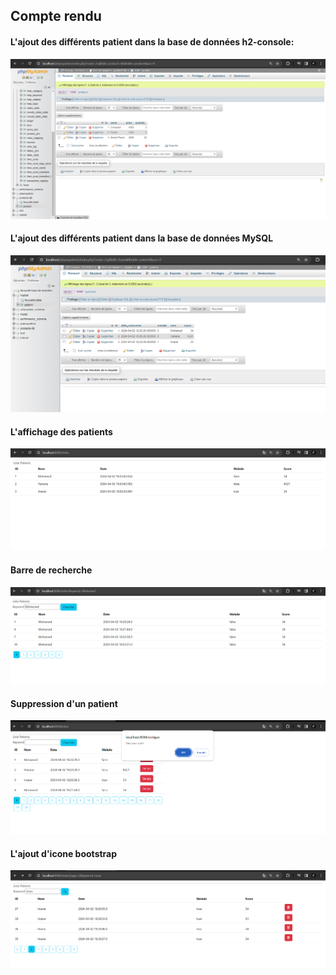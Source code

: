 <h2>Compte rendu </h2>
<h4>L'ajout des différents patient dans la base de données h2-console:</h4>
<img src="Captures/capture1.png">
<h4>L'ajout des différents patient dans la base de données MySQL</h4>
<img src="Captures/capture2.png">
<h4>L'affichage des patients</h4>
<img src="Captures/capture3.png">
<h4>Barre de recherche</h4>
<img src="Captures/capture4.png">
<h4>Suppression d'un patient</h4>
<img src="Captures/capture5.png">
<h4>L'ajout d'icone bootstrap</h4>
<img src="Captures/capture6.png">

